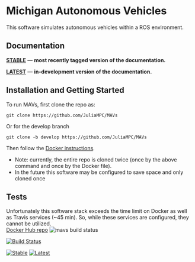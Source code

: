# Michigan Autonomous Vehicles
This software simulates autonomous vehicles within a ROS environment.

## Documentation
[**STABLE**](https://juliampc.github.io/MAVs/stable/) &mdash; **most recently tagged version of the documentation.**

[**LATEST**](https://juliampc.github.io/MAVs/latest/) &mdash; **in-development version of the documentation.**

## Installation and Getting Started
To run MAVs, first clone the repo as:
```
git clone https://github.com/JuliaMPC/MAVs
```
Or for the develop branch
```
git clone -b develop https://github.com/JuliaMPC/MAVs
```
Then follow the [Docker instructions](hhttps://github.com/JuliaMPC/MAVs/tree/develop/image/cain).

* Note: currently, the entire repo is cloned twice (once by the above command and once by the Docker file).
* In the future this software may be configured to save space and only cloned once


## Tests
Unfortunately this software stack exceeds the time limit on Docker as well as Travis services (~45 min). So, while these services are configured, they cannot be utilized.   
[Docker Hub repo](https://hub.docker.com/r/avpg/mavs/) ![mavs build status](https://img.shields.io/docker/build/avpg/mavs.svg)

[![Build Status](https://travis-ci.org/JuliaMPC/MAVs.svg?branch=master)](https://travis-ci.org/JuliaMPC/MAVs)

[![Stable](https://img.shields.io/badge/docs-stable-blue.svg)](https://juliampc.github.io/AVExamples.jl/stable/)
[![Latest](https://img.shields.io/badge/docs-latest-blue.svg)](https://juliampc.github.io/AVExamples.jl/latest/)
